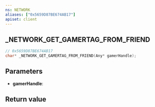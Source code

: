 ```yaml
---
ns: NETWORK
aliases: ["0x5659D87BE674AB17"]
apiset: client
---
```

## _NETWORK_GET_GAMERTAG_FROM_FRIEND

```c
// 0x5659D87BE674AB17
char* _NETWORK_GET_GAMERTAG_FROM_FRIEND(Any* gamerHandle);
```


## Parameters
* **gamerHandle**:

## Return value

